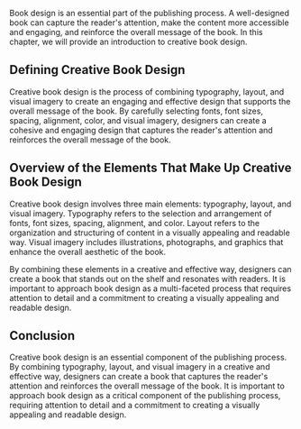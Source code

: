
Book design is an essential part of the publishing process. A well-designed book can capture the reader's attention, make the content more accessible and engaging, and reinforce the overall message of the book. In this chapter, we will provide an introduction to creative book design.

Defining Creative Book Design
-----------------------------

Creative book design is the process of combining typography, layout, and visual imagery to create an engaging and effective design that supports the overall message of the book. By carefully selecting fonts, font sizes, spacing, alignment, color, and visual imagery, designers can create a cohesive and engaging design that captures the reader's attention and reinforces the overall message of the book.

Overview of the Elements That Make Up Creative Book Design
----------------------------------------------------------

Creative book design involves three main elements: typography, layout, and visual imagery. Typography refers to the selection and arrangement of fonts, font sizes, spacing, alignment, and color. Layout refers to the organization and structuring of content in a visually appealing and readable way. Visual imagery includes illustrations, photographs, and graphics that enhance the overall aesthetic of the book.

By combining these elements in a creative and effective way, designers can create a book that stands out on the shelf and resonates with readers. It is important to approach book design as a multi-faceted process that requires attention to detail and a commitment to creating a visually appealing and readable design.

Conclusion
----------

Creative book design is an essential component of the publishing process. By combining typography, layout, and visual imagery in a creative and effective way, designers can create a book that captures the reader's attention and reinforces the overall message of the book. It is important to approach book design as a critical component of the publishing process, requiring attention to detail and a commitment to creating a visually appealing and readable design.
